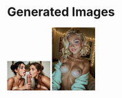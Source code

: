 # Generated Images



<img src="2025_10_06_01_thumb.webp" width="100"/> <img src="2025_10_06_02_thumb.webp" width="100"/>